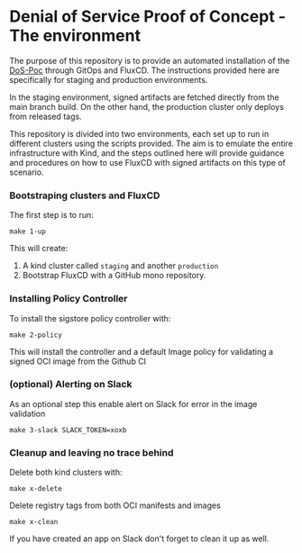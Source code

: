 # Denial of Service Proof of Concept - The environment

The purpose of this repository is to provide an automated installation of the [DoS-Poc](https://github.com/knabben/dos-poc) through GitOps and FluxCD. The instructions provided here are specifically for staging and production environments.

In the staging environment, signed artifacts are fetched directly from the main branch build. On the other hand, the production cluster only deploys from released tags.

This repository is divided into two environments, each set up to run in different clusters using the scripts provided. The aim is to emulate the entire infrastructure with Kind, and the steps outlined here will provide guidance and procedures on how to use FluxCD with signed artifacts on this type of scenario.


### Bootstraping clusters and FluxCD

The first step is to run:

```
make 1-up
```

This will create:

1. A kind cluster called `staging` and another `production`
2. Bootstrap FluxCD with a GitHub mono repository.


### Installing Policy Controller

To install the sigstore policy controller with:

```
make 2-policy
```

This will install the controller and a default Image policy for validating a signed OCI image from the Github CI


### (optional) Alerting on Slack

As an optional step this enable alert on Slack for error in the image validation

```
make 3-slack SLACK_TOKEN=xoxb
```

### Cleanup and leaving no trace behind

Delete both kind clusters with:

```
make x-delete
```

Delete registry tags from both OCI manifests and images

```
make x-clean
```

If you have created an app on Slack don't forget to clean it up as well.
